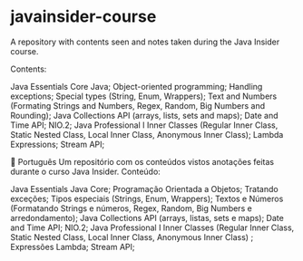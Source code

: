 # javainsider-course
A repository with contents seen and notes taken during the Java Insider course.

Contents:

Java Essentials 
Core Java;
Object-oriented programming;
Handling exceptions;
Special types (String, Enum, Wrappers);
Text and Numbers (Formating Strings and Numbers, Regex, Random, Big Numbers and Rounding);
Java Collections API (arrays, lists, sets and maps);
Date and Time API;
NIO.2;
Java Professional I 
Inner Classes (Regular Inner Class, Static Nested Class, Local Inner Class, Anonymous Inner Class);
Lambda Expressions;
Stream API;


📌 Português
Um repositório com os conteúdos vistos anotações feitas durante o curso Java Insider.
Conteúdo:

Java Essentials 
Java Core;
Programação Orientada a Objetos;
Tratando exceções;
Tipos especiais (Strings, Enum, Wrappers);
Textos e Números (Formatando Strings e números, Regex, Random, Big Numbers e arredondamento);
Java Collections API (arrays, listas, sets e maps);
Date and Time API;
NIO.2;
Java Professional I 
Inner Classes (Regular Inner Class, Static Nested Class, Local Inner Class, Anonymous Inner Class) ;
Expressões Lambda;
Stream API;
